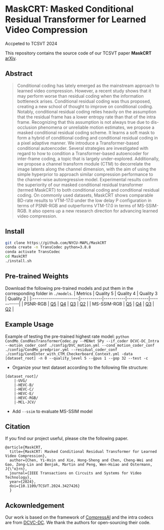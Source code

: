 # MaskCRT: Masked Conditional Residual Transformer for Learned Video Compression
Accpeted to TCSVT 2024

This repository contains the source code of our TCSVT paper **MaskCRT** [arXiv](https://arxiv.org/abs/2312.15829).

## Abstract
>Conditional coding has lately emerged as the mainstream approach to learned video compression. However, a recent study shows that it may perform worse than residual coding when the information bottleneck arises. Conditional residual coding was thus proposed, creating a new school of thought to improve on conditional coding. Notably, conditional residual coding relies heavily on the assumption that the residual frame has a lower entropy rate than that of the intra frame. Recognizing that this assumption is not always true due to dis-occlusion phenomena or unreliable motion estimates, we propose a masked conditional residual coding scheme. It learns a soft mask to form a hybrid of conditional coding and conditional residual coding in a pixel adaptive manner. We introduce a Transformer-based conditional autoencoder. Several strategies are investigated with regard to how to condition a Transformer-based autoencoder for inter-frame coding, a topic that is largely under-explored. Additionally, we propose a channel transform module (CTM) to decorrelate the image latents along the channel dimension, with the aim of using the simple hyperprior to approach similar compression performance to the channel-wise autoregressive model. Experimental results confirm the superiority of our masked conditional residual transformer (termed MaskCRT) to both conditional coding and conditional residual coding. On commonly used datasets, MaskCRT shows comparable BD-rate results to VTM-17.0 under the low delay P configuration in terms of PSNR-RGB and outperforms VTM-17.0 in terms of MS-SSIM-RGB. It also opens up a new research direction for advancing learned video compression.

## Install

```bash
git clone https://github.com/NYCU-MAPL/MaskCRT
conda create -n TransCodec python=3.8.8
conda activate TransCodec
cd MaskCRT
./install.sh
```

## Pre-trained Weights
Download the following pre-trained models and put them in the corresponding folder in `./models`.
|         Metrics         | Quality 5 | Quality 4 | Quality 3 | Quality 2 |
|:-----------------------:|-----------|-----------|-----------|-----------|
|     PSNR-RGB            | [Q5](https://github.com/NYCU-MAPL/MaskCRT/releases/download/v1.0/PSNR_Q5.pth.tar) | [Q4](https://github.com/NYCU-MAPL/MaskCRT/releases/download/v1.0/PSNR_Q4.pth.tar) | [Q3](https://github.com/NYCU-MAPL/MaskCRT/releases/download/v1.0/PSNR_Q3.pth.tar) | [Q2](https://github.com/NYCU-MAPL/MaskCRT/releases/download/v1.0/PSNR_Q2.pth.tar) |
|     MS-SSIM-RGB         | [Q5](https://github.com/NYCU-MAPL/MaskCRT/releases/download/v1.0/SSIM_Q5.pth.tar) | [Q4](https://github.com/NYCU-MAPL/MaskCRT/releases/download/v1.0/SSIM_Q4.pth.tar) | [Q3](https://github.com/NYCU-MAPL/MaskCRT/releases/download/v1.0/SSIM_Q3.pth.tar) | [Q2](https://github.com/NYCU-MAPL/MaskCRT/releases/download/v1.0/SSIM_Q2.pth.tar) |


## Example Usage
Example of testing the pre-trained highest rate model:
`python CondMo_CondResTransformerCodec.py --MENet SPy --if_coder DCVC-DC_Intra --motion_coder_conf ./config/DVC_motion.yml --cond_motion_coder_conf ./config/CondMo_predprior.yml --residual_coder_conf ./config/CondInter_with_CTM_Checkerboard_Context.yml -data [dataset_root] -n 0 --quality_level 5 --gpus 1 --gop 32 --test -c`

* Organize your test dataset according to the following file structure:
```
[dataset_root]/
    |-UVG/
    |-HEVC-B/
    |-HEVC-C/
    |-HEVC-E/
    |-HEVC-RGB/
    |-MCL-JCV/
```

* Add `--ssim` to evaluate MS-SSIM model


## Citation
If you find our project useful, please cite the following paper.
```
@article{MaskCRT,
  title={MaskCRT: Masked Conditional Residual Transformer for Learned Video Compression},
  author={Chen, Yi-Hsin and Xie, Hong-Sheng and Chen, Cheng-Wei and Gao, Zong-Lin and Benjak, Martin and Peng, Wen-Hsiao and Ostermann, J{\"o}rn},
  journal={IEEE Transactions on Circuits and Systems for Video Technology}, 
  year={2024},
  doi={10.1109/TCSVT.2024.3427426}
  }
```

## Ackownledgement
Our work is based on the framework of [CompressAI](https://github.com/InterDigitalInc/CompressAI) and the intra codecs are from [DCVC-DC](https://github.com/microsoft/DCVC/tree/main/DCVC-DC). We thank the authors for open-sourcing their code.
